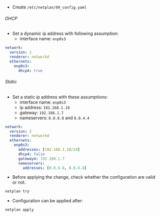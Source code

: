 - Create `/etc/netplan/99_config.yaml`

###### DHCP

- Set a dynamic ip address with following assumption:
  - interface name: `enp0s3`
  
```yaml
network:
  version: 2
  renderer: networkd
  ethernets:
    enp0s3:
      dhcp4: true
```

###### Static
- Set a static ip address with these assumptions:
  - interface name: `enp0s3`
  - ip address: `192.168.1.10`
  - gateway: `192.168.1.7`
  -  nameservers: `8.8.8.8` and `8.8.4.4`

```yaml
network:
  version: 2
  renderer: networkd
  ethernets:
    enp0s3:
      addresses: [192.168.1.10/24]
      dhcp4: false
      gateway4: 192.168.1.7
      nameservers:
        addresses: [8.8.8.8, 8.8.4.4]
```

- Before applying the change, check whether the configuration are valid or not.
```bash
netplan try
```

- Configuration can be applied after:
```bash
netplan apply
```
